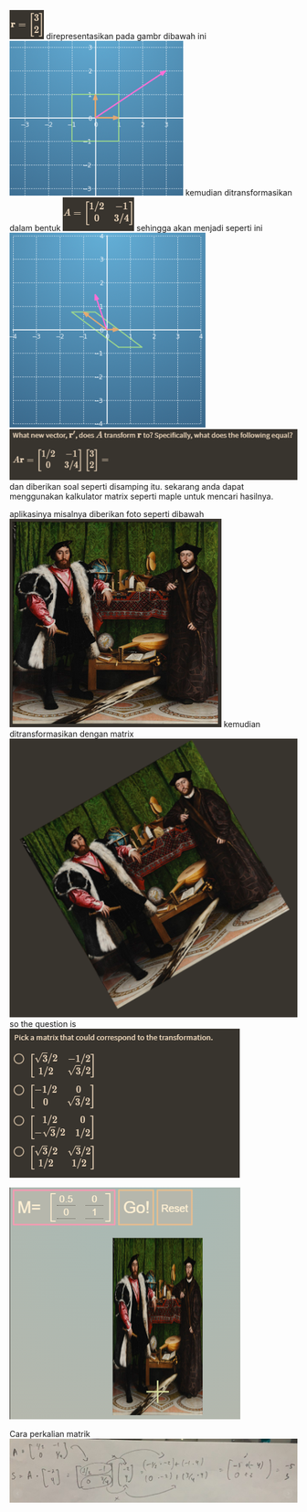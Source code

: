 ![17ca51d14e2d20b0963e4fabe348d9fa.png](../../../../_resources/17ca51d14e2d20b0963e4fabe348d9fa.png) direpresentasikan pada gambr dibawah ini 
![d9c96d0506944de71a3744c9e91f11e1.png](../../../../_resources/d9c96d0506944de71a3744c9e91f11e1.png)
kemudian ditransformasikan dalam bentuk ![b31f9ffcb7556b89a3c20b58b0bf9f74.png](../../../../_resources/b31f9ffcb7556b89a3c20b58b0bf9f74.png) sehingga akan menjadi seperti ini 
![230046feb97a37067c69f9bc704d980e.png](../../../../_resources/230046feb97a37067c69f9bc704d980e.png)
![3d0aabf9e08182da66124d59b0083463.png](../../../../_resources/3d0aabf9e08182da66124d59b0083463.png) dan diberikan soal seperti disamping itu. sekarang anda dapat menggunakan kalkulator matrix seperti maple untuk mencari hasilnya. 

aplikasinya misalnya diberikan foto seperti dibawah
![7ce8bccf7137150d8d69721f895d2bf8.png](../../../../_resources/7ce8bccf7137150d8d69721f895d2bf8.png)
kemudian ditransformasikan dengan matrix
![643bf753016c5584d4e7fb9cc5b208ae.png](../../../../_resources/643bf753016c5584d4e7fb9cc5b208ae.png)
so the question is
![fac2e6b755489289a36708b3dcff0d7e.png](../../../../_resources/fac2e6b755489289a36708b3dcff0d7e.png)

![1ffbf82a1cd5fb3f82b8ad094db04f52.png](../../../../_resources/1ffbf82a1cd5fb3f82b8ad094db04f52.png)

Cara perkalian matrik
![08f021459758598af2466b087855ed93.png](../../../../_resources/08f021459758598af2466b087855ed93.png)